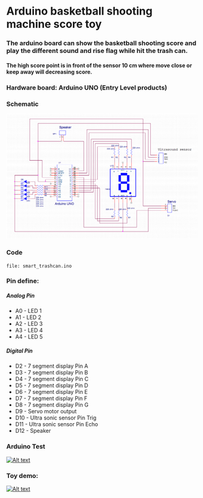 # Arduino basketball shooting machine score toy

### The arduino board can show the basketball shooting score and play the different sound and rise flag while hit the trash can.

#### The high score point is in front of the sensor 10 cm where move close or keep away will decreasing score.

### Hardware board: Arduino UNO (Entry Level products)

### Schematic
![image](https://github.com/cksfrry/arduino/blob/master/schematic.PNG)


### Code
```
file: smart_trashcan.ino
```


### Pin define:

##### Analog Pin
- A0 - LED 1
- A1 - LED 2
- A2 - LED 3
- A3 - LED 4
- A4 - LED 5

##### Digital Pin
- D2 - 7 segment display Pin A
- D3 - 7 segment display Pin B
- D4 - 7 segment display Pin C
- D5 - 7 segment display Pin D
- D6 - 7 segment display Pin E
- D7 - 7 segment display Pin F
- D8 - 7 segment display Pin G
- D9 - Servo motor output
- D10 - Ultra sonic sensor Pin Trig
- D11 - Ultra sonic sensor Pin Echo
- D12 -  Speaker


### Arduino Test
[![Alt text](https://img.youtube.com/vi/NzCuclbSiTM/0.jpg)](https://youtu.be/NzCuclbSiTM)


### Toy demo:
[![Alt text](https://img.youtube.com/vi/aCrbWswlUyI/0.jpg)](https://youtu.be/aCrbWswlUyI)